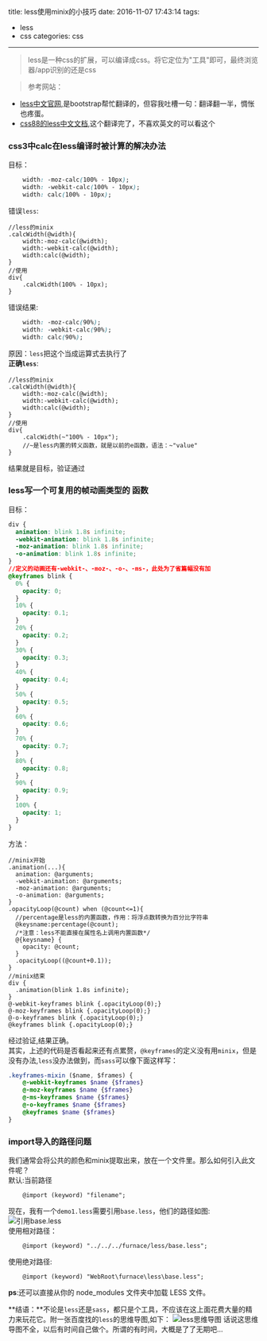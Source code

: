 title: less使用minix的小技巧
date: 2016-11-07 17:43:14
tags: 
- less
- css
categories: css
---
>less是一种css的扩展，可以编译成css。将它定位为"工具"即可，最终浏览器/app识别的还是css  

>参考网站：  
- [less中文官网](http://less.bootcss.com/),是bootstrap帮忙翻译的，但容我吐槽一句：翻译翻一半，惆怅也疼蛋。  
- [css88的less中文文档](http://www.css88.com/doc/less/features/),这个翻译完了，不喜欢英文的可以看这个


### css3中calc在less编译时被计算的解决办法
目标：
``` css
    width: -moz-calc(100% - 10px);
    width: -webkit-calc(100% - 10px);
    width: calc(100% - 10px);
```
错误`less`:
``` less
//less的minix
.calcWidth(@width){
    width:-moz-calc(@width);
    width:-webkit-calc(@width);
    width:calc(@width);
}
//使用
div{
    .calcWidth(100% - 10px);
}
```
错误结果:
``` css
    width: -moz-calc(90%);
    width: -webkit-calc(90%);
    width: calc(90%);
```
原因：`less`把这个当成运算式去执行了  
**正确`less`**:
``` less
//less的minix
.calcWidth(@width){
    width:-moz-calc(@width);
    width:-webkit-calc(@width);
    width:calc(@width);
}
//使用
div{
    .calcWidth(~"100% - 10px");
    //~是less内置的转义函数，就是以前的e函数，语法：~"value"
}
```
结果就是目标，验证通过
<!-- more -->

### less写一个可复用的帧动画类型的 函数
目标：
``` css
div {
  animation: blink 1.8s infinite;
  -webkit-animation: blink 1.8s infinite;
  -moz-animation: blink 1.8s infinite;
  -o-animation: blink 1.8s infinite;
}
//定义的动画还有-webkit-、-moz-、-o-、-ms-，此处为了省篇幅没有加
@keyframes blink {
  0% {
    opacity: 0;
  }
  10% {
    opacity: 0.1;
  }
  20% {
    opacity: 0.2;
  }
  30% {
    opacity: 0.3;
  }
  40% {
    opacity: 0.4;
  }
  50% {
    opacity: 0.5;
  }
  60% {
    opacity: 0.6;
  }
  70% {
    opacity: 0.7;
  }
  80% {
    opacity: 0.8;
  }
  90% {
    opacity: 0.9;
  }
  100% {
    opacity: 1;
  }
}
```
方法：
``` less
//minix开始
.animation(...){
  animation: @arguments;
  -webkit-animation: @arguments;
  -moz-animation: @arguments;
  -o-animation: @arguments;
}
.opacityLoop(@count) when (@count<=1){
  //percentage是less的内置函数，作用：将浮点数转换为百分比字符串
  @keysname:percentage(@count);
  /*注意：less不能直接在属性名上调用内置函数*/
  @{keysname} {
    opacity: @count;
  }
  .opacityLoop((@count+0.1));
}
//minix结束
div {
  .animation(blink 1.8s infinite);
}
@-webkit-keyframes blink {.opacityLoop(0);}
@-moz-keyframes blink {.opacityLoop(0);}
@-o-keyframes blink {.opacityLoop(0);}
@keyframes blink {.opacityLoop(0);}
```
经过验证,结果正确。  
其实，上述的代码是否看起来还有点累赘，`@keyframes`的定义没有用`minix`，但是没有办法,`less`没办法做到，而`sass`可以像下面这样写：
``` sass
.keyframes-mixin ($name, $frames) {
    @-webkit-keyframes $name {$frames}
    @-moz-keyframes $name {$frames}
    @-ms-keyframes $name {$frames}
    @-o-keyframes $name {$frames}
    @keyframes $name {$frames}
}
```

### import导入的路径问题
我们通常会将公共的颜色和minix提取出来，放在一个文件里。那么如何引入此文件呢？  
默认:当前路径
``` less
    @import (keyword) "filename";
```
现在，我有一个`demo1.less`需要引用`base.less`，他们的路径如图:
![引用base.less](http://7xphbb.com1.z0.glb.clouddn.com/less%E4%B9%8Bimport.png)  
使用相对路径：
``` less
    @import (keyword) "../../../furnace/less/base.less";    
```
使用绝对路径:
``` less
    @import (keyword) "WebRoot\furnace\less\base.less";
```
**ps**:还可以直接从你的 node_modules 文件夹中加载 LESS 文件。  

**结语：**不论是`less`还是`sass`，都只是个工具，不应该在这上面花费大量的精力来玩花它。附一张百度找的`less`的思维导图,如下：
![less思维导图](http://7xphbb.com1.z0.glb.clouddn.com/less%E6%80%9D%E7%BB%B4%E5%AF%BC%E5%9B%BE.png)
话说这思维导图不全，以后有时间自己做个。所谓的有时间，大概是了了无期吧...